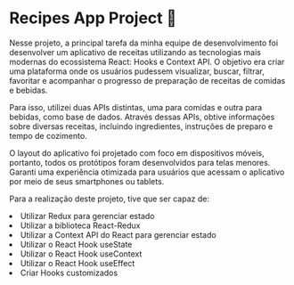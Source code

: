 <h1>Recipes App Project 🍲</h1>

Nesse projeto, a principal tarefa da minha equipe de desenvolvimento foi desenvolver um aplicativo de receitas utilizando as tecnologias mais modernas do ecossistema React: Hooks e Context API. O objetivo era criar uma plataforma onde os usuários pudessem visualizar, buscar, filtrar, favoritar e acompanhar o progresso de preparação de receitas de comidas e bebidas.

Para isso, utilizei duas APIs distintas, uma para comidas e outra para bebidas, como base de dados. Através dessas APIs, obtive informações sobre diversas receitas, incluindo ingredientes, instruções de preparo e tempo de cozimento.

O layout do aplicativo foi projetado com foco em dispositivos móveis, portanto, todos os protótipos foram desenvolvidos para telas menores. Garanti uma experiência otimizada para usuários que acessam o aplicativo por meio de seus smartphones ou tablets.

Para a realização deste projeto, tive que ser capaz de:

<li>Utilizar Redux para gerenciar estado</li>
<li>Utilizar a biblioteca React-Redux</li>
<li>Utilizar a Context API do React para gerenciar estado</li>
<li>Utilizar o React Hook useState</li>
<li>Utilizar o React Hook useContext</li>
<li>Utilizar o React Hook useEffect</li>
<li>Criar Hooks customizados</li>
